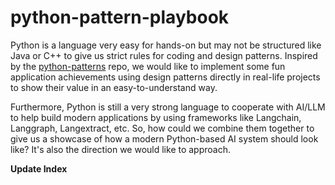 # python-pattern-playbook
Python is a language very easy for hands-on but may not be structured like Java or C++ to give us strict rules for coding and design patterns. Inspired by the [python-patterns](https://github.com/faif/python-patterns) repo, we would like to implement some fun application achievements using design patterns directly in real-life projects to show their value in an easy-to-understand way.

Furthermore, Python is still a very strong language to cooperate with AI/LLM to help build modern applications by using frameworks like Langchain, Langgraph, Langextract, etc. So, how could we combine them together to give us a showcase of how a modern Python-based AI system should look like? It's also the direction we would like to approach. 

**Update Index**
